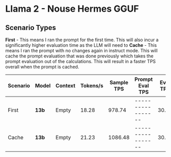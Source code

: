 # Llama 2 - Nouse Hermes GGUF

## Scenario Types
**First** - This means I ran the prompt for the first time. This will also incur a significantly higher evaluation time as the LLM will need to 
**Cache** - This means I ran the prompt with no changes again in instruct mode. This will cache the prompt evaluation that was done previously which takes the prompt evaluation out of the calculations. This will result in a faster TPS overall when the prompt is cached.

| Scenario | Model | Context | Tokens/s | Sample TPS | Prompt Eval TPS | Eval TPS |
|----------|-------|---------|----------|------------|-----------------|----------|
| First    | **13b**   | Empty   | 18.28    | 978.74     |-----------------| 30.67 |
| Cache    | **13b**   | Empty   | 21.23    | 1086.48    |-----------------| 30.57 |
